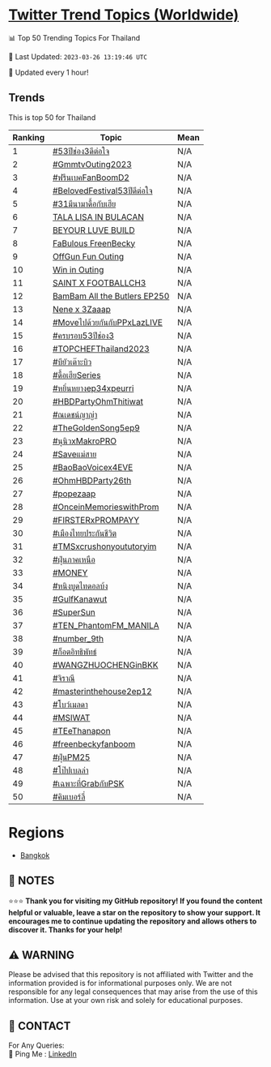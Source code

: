 [Twitter Trend Topics (Worldwide)](https://github.com/ErcinDedeoglu/Twitter-Trend-Topics)
==========


📊 Top 50 Trending Topics For Thailand

📆 Last Updated: `2023-03-26 13:19:46 UTC`

🔧 Updated every 1 hour!


## Trends

This is top 50 for Thailand

| Ranking | Topic | Mean |
| ------- | ------------ | ------------ |
| 1 | [#53ปีช่อง3ดีต่อใจ](http://twitter.com/search?q=%2353%e0%b8%9b%e0%b8%b5%e0%b8%8a%e0%b9%88%e0%b8%ad%e0%b8%873%e0%b8%94%e0%b8%b5%e0%b8%95%e0%b9%88%e0%b8%ad%e0%b9%83%e0%b8%88) | N/A |
| 2 | [#GmmtvOuting2023](http://twitter.com/search?q=%23GmmtvOuting2023) | N/A |
| 3 | [#ฟรีนเบคFanBoomD2](http://twitter.com/search?q=%23%e0%b8%9f%e0%b8%a3%e0%b8%b5%e0%b8%99%e0%b9%80%e0%b8%9a%e0%b8%84FanBoomD2) | N/A |
| 4 | [#BelovedFestival53ปีดีต่อใจ](http://twitter.com/search?q=%23BelovedFestival53%e0%b8%9b%e0%b8%b5%e0%b8%94%e0%b8%b5%e0%b8%95%e0%b9%88%e0%b8%ad%e0%b9%83%e0%b8%88) | N/A |
| 5 | [#31มีนามาดื้อกับเฮีย](http://twitter.com/search?q=%2331%e0%b8%a1%e0%b8%b5%e0%b8%99%e0%b8%b2%e0%b8%a1%e0%b8%b2%e0%b8%94%e0%b8%b7%e0%b9%89%e0%b8%ad%e0%b8%81%e0%b8%b1%e0%b8%9a%e0%b9%80%e0%b8%ae%e0%b8%b5%e0%b8%a2) | N/A |
| 6 | [TALA LISA IN BULACAN](http://twitter.com/search?q=TALA+LISA+IN+BULACAN) | N/A |
| 7 | [BEYOUR LUVE BUILD](http://twitter.com/search?q=BEYOUR+LUVE+BUILD) | N/A |
| 8 | [FaBulous FreenBecky](http://twitter.com/search?q=FaBulous+FreenBecky) | N/A |
| 9 | [OffGun Fun Outing](http://twitter.com/search?q=OffGun+Fun+Outing) | N/A |
| 10 | [Win in Outing](http://twitter.com/search?q=Win+in+Outing) | N/A |
| 11 | [SAINT X FOOTBALLCH3](http://twitter.com/search?q=SAINT+X+FOOTBALLCH3) | N/A |
| 12 | [BamBam All the Butlers EP250](http://twitter.com/search?q=BamBam+All+the+Butlers+EP250) | N/A |
| 13 | [Nene x 3Zaaap](http://twitter.com/search?q=Nene+x+3Zaaap) | N/A |
| 14 | [#Moveไปด้วยกันกับPPxLazLIVE](http://twitter.com/search?q=%23Move%e0%b9%84%e0%b8%9b%e0%b8%94%e0%b9%89%e0%b8%a7%e0%b8%a2%e0%b8%81%e0%b8%b1%e0%b8%99%e0%b8%81%e0%b8%b1%e0%b8%9aPPxLazLIVE) | N/A |
| 15 | [#ครบรอบ53ปีช่อง3](http://twitter.com/search?q=%23%e0%b8%84%e0%b8%a3%e0%b8%9a%e0%b8%a3%e0%b8%ad%e0%b8%9a53%e0%b8%9b%e0%b8%b5%e0%b8%8a%e0%b9%88%e0%b8%ad%e0%b8%873) | N/A |
| 16 | [#TOPCHEFThailand2023](http://twitter.com/search?q=%23TOPCHEFThailand2023) | N/A |
| 17 | [#บียัวเต๊าะบิว](http://twitter.com/search?q=%23%e0%b8%9a%e0%b8%b5%e0%b8%a2%e0%b8%b1%e0%b8%a7%e0%b9%80%e0%b8%95%e0%b9%8a%e0%b8%b2%e0%b8%b0%e0%b8%9a%e0%b8%b4%e0%b8%a7) | N/A |
| 18 | [#ดื้อเฮียSeries](http://twitter.com/search?q=%23%e0%b8%94%e0%b8%b7%e0%b9%89%e0%b8%ad%e0%b9%80%e0%b8%ae%e0%b8%b5%e0%b8%a2Series) | N/A |
| 19 | [#หยิ่นหยางep34xpeurri](http://twitter.com/search?q=%23%e0%b8%ab%e0%b8%a2%e0%b8%b4%e0%b9%88%e0%b8%99%e0%b8%ab%e0%b8%a2%e0%b8%b2%e0%b8%87ep34xpeurri) | N/A |
| 20 | [#HBDPartyOhmThitiwat](http://twitter.com/search?q=%23HBDPartyOhmThitiwat) | N/A |
| 21 | [#ณเดชน์ญาญ่า](http://twitter.com/search?q=%23%e0%b8%93%e0%b9%80%e0%b8%94%e0%b8%8a%e0%b8%99%e0%b9%8c%e0%b8%8d%e0%b8%b2%e0%b8%8d%e0%b9%88%e0%b8%b2) | N/A |
| 22 | [#TheGoldenSong5ep9](http://twitter.com/search?q=%23TheGoldenSong5ep9) | N/A |
| 23 | [#นุนิวxMakroPRO](http://twitter.com/search?q=%23%e0%b8%99%e0%b8%b8%e0%b8%99%e0%b8%b4%e0%b8%a7xMakroPRO) | N/A |
| 24 | [#Saveแม่สาย](http://twitter.com/search?q=%23Save%e0%b9%81%e0%b8%a1%e0%b9%88%e0%b8%aa%e0%b8%b2%e0%b8%a2) | N/A |
| 25 | [#BaoBaoVoicex4EVE](http://twitter.com/search?q=%23BaoBaoVoicex4EVE) | N/A |
| 26 | [#OhmHBDParty26th](http://twitter.com/search?q=%23OhmHBDParty26th) | N/A |
| 27 | [#popezaap](http://twitter.com/search?q=%23popezaap) | N/A |
| 28 | [#OnceinMemorieswithProm](http://twitter.com/search?q=%23OnceinMemorieswithProm) | N/A |
| 29 | [#FIRSTERxPROMPAYY](http://twitter.com/search?q=%23FIRSTERxPROMPAYY) | N/A |
| 30 | [#เมืองไทยประกันชีวิต](http://twitter.com/search?q=%23%e0%b9%80%e0%b8%a1%e0%b8%b7%e0%b8%ad%e0%b8%87%e0%b9%84%e0%b8%97%e0%b8%a2%e0%b8%9b%e0%b8%a3%e0%b8%b0%e0%b8%81%e0%b8%b1%e0%b8%99%e0%b8%8a%e0%b8%b5%e0%b8%a7%e0%b8%b4%e0%b8%95) | N/A |
| 31 | [#TMSxcrushonyoututoryim](http://twitter.com/search?q=%23TMSxcrushonyoututoryim) | N/A |
| 32 | [#ฝุ่นภาคเหนือ](http://twitter.com/search?q=%23%e0%b8%9d%e0%b8%b8%e0%b9%88%e0%b8%99%e0%b8%a0%e0%b8%b2%e0%b8%84%e0%b9%80%e0%b8%ab%e0%b8%99%e0%b8%b7%e0%b8%ad) | N/A |
| 33 | [#MONEY](http://twitter.com/search?q=%23MONEY) | N/A |
| 34 | [#หนิงบูดไทดอลบ้ง](http://twitter.com/search?q=%23%e0%b8%ab%e0%b8%99%e0%b8%b4%e0%b8%87%e0%b8%9a%e0%b8%b9%e0%b8%94%e0%b9%84%e0%b8%97%e0%b8%94%e0%b8%ad%e0%b8%a5%e0%b8%9a%e0%b9%89%e0%b8%87) | N/A |
| 35 | [#GulfKanawut](http://twitter.com/search?q=%23GulfKanawut) | N/A |
| 36 | [#SuperSun](http://twitter.com/search?q=%23SuperSun) | N/A |
| 37 | [#TEN_PhantomFM_MANILA](http://twitter.com/search?q=%23TEN_PhantomFM_MANILA) | N/A |
| 38 | [#number_9th](http://twitter.com/search?q=%23number_9th) | N/A |
| 39 | [#ก็อตอิทธิพัทธ์](http://twitter.com/search?q=%23%e0%b8%81%e0%b9%87%e0%b8%ad%e0%b8%95%e0%b8%ad%e0%b8%b4%e0%b8%97%e0%b8%98%e0%b8%b4%e0%b8%9e%e0%b8%b1%e0%b8%97%e0%b8%98%e0%b9%8c) | N/A |
| 40 | [#WANGZHUOCHENGinBKK](http://twitter.com/search?q=%23WANGZHUOCHENGinBKK) | N/A |
| 41 | [#จิราณี](http://twitter.com/search?q=%23%e0%b8%88%e0%b8%b4%e0%b8%a3%e0%b8%b2%e0%b8%93%e0%b8%b5) | N/A |
| 42 | [#masterinthehouse2ep12](http://twitter.com/search?q=%23masterinthehouse2ep12) | N/A |
| 43 | [#โบว์เมลดา](http://twitter.com/search?q=%23%e0%b9%82%e0%b8%9a%e0%b8%a7%e0%b9%8c%e0%b9%80%e0%b8%a1%e0%b8%a5%e0%b8%94%e0%b8%b2) | N/A |
| 44 | [#MSIWAT](http://twitter.com/search?q=%23MSIWAT) | N/A |
| 45 | [#TEeThanapon](http://twitter.com/search?q=%23TEeThanapon) | N/A |
| 46 | [#freenbeckyfanboom](http://twitter.com/search?q=%23freenbeckyfanboom) | N/A |
| 47 | [#ฝุ่นPM25](http://twitter.com/search?q=%23%e0%b8%9d%e0%b8%b8%e0%b9%88%e0%b8%99PM25) | N/A |
| 48 | [#โป๊ปเบลล่า](http://twitter.com/search?q=%23%e0%b9%82%e0%b8%9b%e0%b9%8a%e0%b8%9b%e0%b9%80%e0%b8%9a%e0%b8%a5%e0%b8%a5%e0%b9%88%e0%b8%b2) | N/A |
| 49 | [#เฉพาะที่GrabกับPSK](http://twitter.com/search?q=%23%e0%b9%80%e0%b8%89%e0%b8%9e%e0%b8%b2%e0%b8%b0%e0%b8%97%e0%b8%b5%e0%b9%88Grab%e0%b8%81%e0%b8%b1%e0%b8%9aPSK) | N/A |
| 50 | [#คิมเบอร์ลี่](http://twitter.com/search?q=%23%e0%b8%84%e0%b8%b4%e0%b8%a1%e0%b9%80%e0%b8%9a%e0%b8%ad%e0%b8%a3%e0%b9%8c%e0%b8%a5%e0%b8%b5%e0%b9%88) | N/A |



# Regions

* [Bangkok](</Thailand/Bangkok.md>)



## 📝 NOTES

⭐⭐⭐ **Thank you for visiting my GitHub repository! If you found the content helpful or valuable, leave a star on the repository to show your support. It encourages me to continue updating the repository and allows others to discover it. Thanks for your help!**


## ⚠️ WARNING

Please be advised that this repository is not affiliated with Twitter and the information provided is for informational purposes only. We are not responsible for any legal consequences that may arise from the use of this information. Use at your own risk and solely for educational purposes.


## 📨 CONTACT

 For Any Queries:  
            🏓 Ping Me : [LinkedIn](https://www.linkedin.com/in/ercindedeoglu/)
